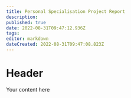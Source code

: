 ```yaml
---
title: Personal Specialisation Project Report
description: 
published: true
date: 2022-08-31T09:47:12.936Z
tags: 
editor: markdown
dateCreated: 2022-08-31T09:47:08.823Z
---
```


# Header
Your content here
